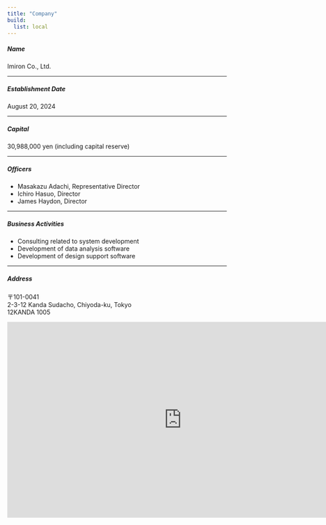 ```yaml
---
title: "Company"
build:
  list: local
---
```


##### Name
Imiron Co., Ltd.

---

##### Establishment Date
August 20, 2024

---

##### Capital
30,988,000 yen (including capital reserve)

---

##### Officers

- Masakazu Adachi, Representative Director
- Ichiro Hasuo, Director
- James Haydon, Director

---

##### Business Activities
- Consulting related to system development
- Development of data analysis software
- Development of design support software

---

##### Address
〒101-0041</br>
2-3-12 Kanda Sudacho, Chiyoda-ku, Tokyo  
12KANDA 1005

<iframe src="https://www.google.com/maps/embed?pb=!1m14!1m8!1m3!1d1871.792684219676!2d139.7726510769485!3d35.69644996395386!3m2!1i1024!2i768!4f13.1!3m3!1m2!1s0x60188d002223178b%3A0x19803ed3b4d01eb5!2s12%20KANDA!5e0!3m2!1sen!2sjp!4v1734337752212!5m2!1sen!2sjp" width="800" height="450" style="border:0;" allowfullscreen="" loading="lazy" referrerpolicy="no-referrer-when-downgrade"></iframe>